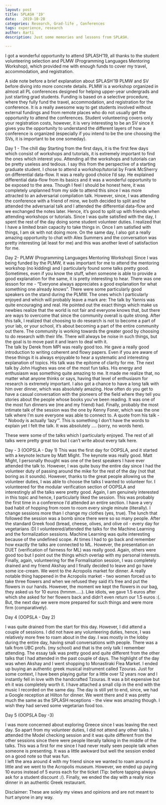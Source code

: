 ```yaml
---
layout: post
title: SPLASH '19'
date:   2019-10-28
categories: Research, Grad-life , Conferences
tags: experience, research
author: Aarti
description: Just some memories and lessons from SPLASH.

---
```


I got a wonderful opportunity to attend SPLASH’19, all thanks to the student volunteering selection and PLMW (Programming Languages Mentoring Workshop), which provided me with enough funds to cover my travel, accommodation, and registration.

A side note before a brief explanation about SPLASH’19 PLMW and SV before diving into more concrete details. PLMW is a workshop organized in almost all PL conferences designed for helping upper-year undergrads and just starting grad students. Funding is based on a selective procedure, where they fully fund the travel, accommodation, and registration for the conference. It is a really awesome way to get students involved without external fundings and from remote places who do not usually get the opportunity to attend the conferences. Student volunteering covers only your registration costs, however, it is very interesting to be an SV since it gives you the opportunity to understand the different layers of how a conference is organized (especially if you intend to be the one choosing the SVs, it is important to be one someday).

Day 1 - The chill day
Starting from the first days, it is the first few days which consist of workshops and tutorials, it is extremely important to find the ones which interest you. Attending all the workshops and tutorials can be pretty useless and tedious. I say this from the perspective of a starting graduate student. I chose to attend a workshop/tutorial by Frank McSherry on differential data-flow. It was a really good choice I’d say. He explained differential data-flow from its basics and it was a wonderful opportunity to be exposed to the area. Though I feel I should be honest here, it was completely unplanned from my side to attend this since I was more attracted to an adversarial compilation talk. However, since, I was attending the conference with a friend of mine, we both decided to split and he attended the adversarial talk and I attended the differential data-flow and we exchanged the notes later. Hence, it’s good to split up with friends when attending workshops or tutorials. Since I was quite satisfied with the day, I spent the rest of the day doing some student volunteer duties. I realized that I have a limited brain capacity to take things in. Once I am satisfied with things, I am ok with not doing more.
On the same day, I also got a really amazing opportunity to chat with Alex Summers and the conversation was pretty interesting (at least for me) and this was another level of satisfaction for me.

Day 2- PLMW (Programming Languages Mentoring Workshop)
Since I was being funded by the PLMW, it was important for me to attend the mentoring workshop (no kidding) and I particularly found some talks pretty good. Sometimes, even if you know the stuff, when someone is able to provide a good explanation for the same, it is pretty interesting to hear. There was one lesson for me - “Everyone always appreciates a good explanation for what something one already knows”. There were some particularly good speakers on the stand during the PLMW. The ones which I particularly enjoyed and which will probably leave a mark are:
The talk by Yannis was quite encouraging and real. He pointed out the exact things which make us newbies realize that the world is not fair and everyone knows that, but there are ways to overcome that since the community overall is quite strong. After this talk, I realized that choosing to do research is not to become a part of your lab, or your school, it’s about becoming a part of the entire community out there. The community is working towards the greater good by choosing to do research with their life. There will always be noise in such things, but the goal is to move past it and learn to deal with it.  
The talk by Derek from MPI was really good too. He gave a really good introduction to writing coherent and flowy papers. Even if you are aware of these things it is always enjoyable to hear a systematic and interesting explanation of topics. His talk was the epitome of clarity for me.
The next talk by John Hughes was one of the most fun talks. His energy and enthusiasm was something quite amazing to me. It made me realize that, no matter what anyone thinks or says, having that level of enthusiasm for research is extremely important. I also got a chance to have a long talk with him over dinner, which was absolutely amazing. How often do you get to have a casual conversation with the pioneers of the field where they tell you stories about the people whose books you’ve been reading. It was one of the most fun dinners we (me and my friend) had.
Finally, probably the most intimate talk of the session was the one by Kenny Foner, which was the one talk where I’m sure everyone was able to connect to. A quote from his talk - “ Nobody is actually ‘lazy’”. This is something I don’t have the words to explain yet I felt the talk. It was absolutely …. (sorry, no words here).

These were some of the talks which I particularly enjoyed. The rest of all talks were pretty great too but I can’t write about every talk here.

Day - 3 (OOPSLA - Day 1)
This was the first day for OOPSLA, and it started with a keynote lecture by Matt Might. The keynote was really good. Matt Might, I personally thought was one of the best speakers I have ever attended the talk to.  However, I was quite busy the entire day since I had the volunteer duty of passing around the mike for the rest of the day (not that boring as it sounds). However, thanks to the great people allowing us the volunteer duties, I was able to choose the talks I wanted to volunteer for. I volunteered for the modular verification section of OOPSLA and interestingly all the talks were pretty good. Again, I am genuinely interested in this topic and hence, I particularly liked the session. This was probably the first time in a conference I’d attended an entire section. I have a very bad habit of hopping from room to room every single minute (literally). I change sessions more than I change my clothes (yes, true).
The lunch that followed the session was a bomb since there were so so many people. After the standard Greek food (bread, cheese, olives, and olive oil - every day for vegetarians :D) I volunteered/attended the talks for the Machine Learning and the formalization sessions. Machine Learning was quite interesting because of the undefined scope. At times I had to go back and remember how exactly the talks are connected to ML. However, the presentation on DUET (verification of fairness for ML) was really good. Again, others were good too but I point out the things which overlap with my personal interests. Finally, again, volunteering for the Formalisation session, I was completely drained and my friend Akshay and I finally decided to leave and go have some ice-cream. We went to the Acropolis market for dinner. A really notable thing happened in the Acropolis market - two women forced us to take three flowers and when we refused they said it’s free and put the flowers in our hands. However, the moment we kept the flowers in our bag, they asked us for 10 euros (hmmm…..). Like idiots, we gave 1.5 euros after which she asked for her flowers back and didn’t even return our 1.5 euros :(. But, the next day we were more prepared for such things and were more firm (comparatively).


Day 4 (OOPSLA - Day 2)

I was quite drained from the start for this day. However, I did attend a couple of sessions. I did not have any volunteering duties, hence, I was relatively more free to roam about in the day. I was mostly in the lobby during the entire day, having small conversations with people.
There was a talk from UBC profs. (my school) and that is the only talk I remember attending. The essay talk was pretty good and quite different from the other talks that I had attended in the past couple of days.
The highlight of the day was when Akshay and I went shopping to Monastiraki Flea Market. I ended up buying an authentic greek musical instrument called Tzouras. Just for some context, I have been playing guitar for a little over 12 years now and I instantly fell in love with the handcrafted Tzouras. It was a bit expensive but eh it was completely worth it. I have attached a small clip in the end with the music I recorded on the same day.
The day is still yet to end, since, we had a Google reception at Hilton for dinner. We went there and it was pretty much the same as the SPLASH receptions - the view was amazing though. I wish they had served some vegetarian food too.

Day 5 (OOPSLA Day -3)

I was more concerned about exploring Greece since I was leaving the next day. So apart from my volunteer duties, I did not attend any other talks.  I attended the Model checking session and it was quite different from the other sessions since there were people literally talking in the middle of the talks. This was a first for me since I had never really seen people talk when someone is presenting. It was a little awkward but well the session ended on a good note so that was fun.  
I left the area around 4 with my friend since we wanted to roam around a little and we went to the Acropolis museum. However, we ended up paying 10 euros instead of 5 euros each for the ticket (Tip: before tapping always ask for a student discount :/). Finally, we ended the day with a really nice dinner in an authentic Greek restaurant.

Disclaimer: These are solely my views and opinions and are not meant to hurt anyone in any way.

